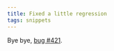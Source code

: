 ```yaml
---
title: Fixed a little regression
tags: snippets
---
```


Bye bye, [bug \#421](http://wincent.dev/a/support/bugs/show_bug.cgi?id=421).
